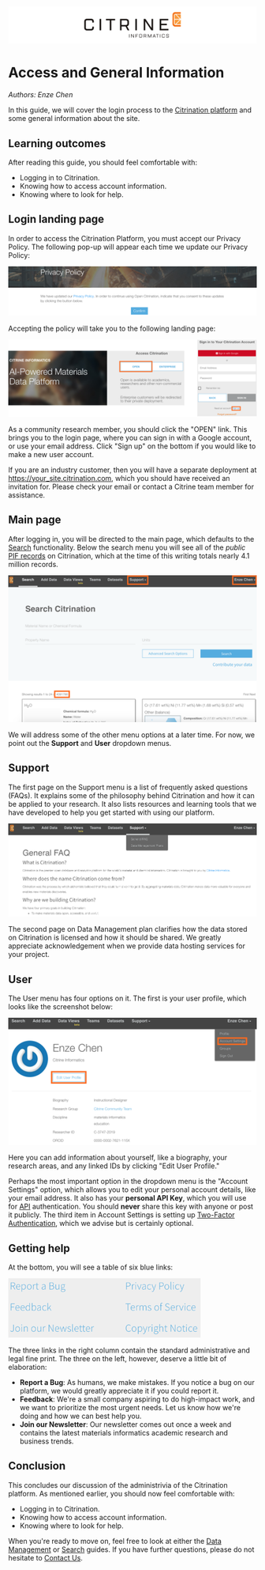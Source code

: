 ![Banner logo](../templates/fig/citrine_banner_2.png "Banner logo")

# Access and General Information
*Authors: Enze Chen*

In this guide, we will cover the login process to the [Citrination platform](https://citrination.com/) and some general information about the site.

## Learning outcomes
After reading this guide, you should feel comfortable with:
* Logging in to Citrination.
* Knowing how to access account information.
* Knowing where to look for help.

## Login landing page
In order to access the Citrination Platform, you must accept our Privacy Policy. The following pop-up will appear each time we update our Privacy Policy:

![Privacy policy](fig/07_privacy_policy.png "Privacy policy")

Accepting the policy will take you to the following landing page:    

![Landing page](fig/01_landing_page.png "Landing page")   

As a community research member, you should click the "OPEN" link. This brings you to the login page, where you can sign in with a Google account, or use your email address. Click "Sign up" on the bottom if you would like to make a new user account.

If you are an industry customer, then you will have a separate deployment at https://your_site.citrination.com, which you should have received an invitation for. Please check your email or contact a Citrine team member for assistance.

## Main page
After logging in, you will be directed to the main page, which defaults to the [Search](04_search.md) functionality. Below the search menu you will see all of the *public* [PIF records](http://citrineinformatics.github.io/pif-documentation/index.html) on Citrination, which at the time of this writing totals nearly 4.1 million records.   

![Main page](fig/03_main_page.png "Main page")   

We will address some of the other menu options at a later time. For now, we point out the **Support** and **User** dropdown menus.

## Support
The first page on the Support menu is a list of frequently asked questions (FAQs). It explains some of the philosophy behind Citrination and how it can be applied to your research. It also lists resources and learning tools that we have developed to help you get started with using our platform.   

![FAQ](fig/04_support_faq.png "FAQ")   

The second page on Data Management plan clarifies how the data stored on Citrination is licensed and how it should be shared. We greatly appreciate acknowledgement when we provide data hosting services for your project.

## User
The User menu has four options on it. The first is your user profile, which looks like the screenshot below:   

![User profile](fig/05_user_profile.png "User profile")   

Here you can add information about yourself, like a biography, your research areas, and any linked IDs by clicking "Edit User Profile."

Perhaps the most important option in the dropdown menu is the "Account Settings" option, which allows you to edit your personal account details, like your email address. It also has your **personal API Key**, which you will use for [API](http://citrineinformatics.github.io/python-citrination-client/index.html) authentication. You should **never** share this key with anyone or post it publicly. The third item in Account Settings is setting up [Two-Factor Authentication](https://authy.com/what-is-2fa/), which we advise but is certainly optional.

## Getting help
At the bottom, you will see a table of six blue links:   

<img src="fig/06_links_bottom.png" alt="Miscellaneous links" width="390" height="120">

The three links in the right column contain the standard administrative and legal fine print. The three on the left, however, deserve a little bit of elaboration:
* **Report a Bug**: As humans, we make mistakes. If you notice a bug on our platform, we would greatly appreciate it if you could report it.
* **Feedback**: We're a small company aspiring to do high-impact work, and we want to prioritize the most urgent needs. Let us know how we're doing and how we can best help you.
* **Join our Newsletter**: Our newsletter comes out once a week and contains the latest materials informatics academic research and business trends.

## Conclusion
This concludes our discussion of the administrivia of the Citrination platform. As mentioned earlier, you should now feel comfortable with:
* Logging in to Citrination.
* Knowing how to access account information.
* Knowing where to look for help.

When you're ready to move on, feel free to look at either the [Data Management](02_data_management.md) or [Search](04_search.md) guides. If you have further questions, please do not hesitate to [Contact Us](https://citrine.io/contact/).
